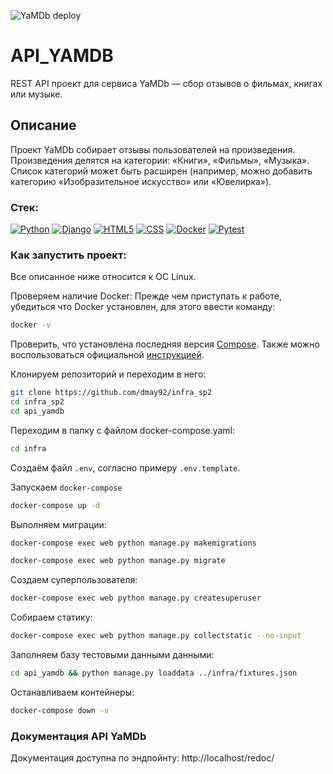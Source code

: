 ![YaMDb deploy](https://github.com/dmay92/yamdb_final/actions/workflows/yamdb_workflow.yml/badge.svg)

# API_YAMDB
REST API проект для сервиса YaMDb — сбор отзывов о фильмах, книгах или музыке.

## Описание
Проект YaMDb собирает отзывы пользователей на произведения.
Произведения делятся на категории: «Книги», «Фильмы», «Музыка».
Список категорий  может быть расширен (например, можно добавить категорию «Изобразительное искусство» или «Ювелирка»).

### Стек:
[![Python](https://img.shields.io/badge/-Python-464641?style=flat-square&logo=Python)](https://www.python.org/)
[![Django](https://img.shields.io/badge/-Django-464646?style=flat-square&logo=Django)](https://www.djangoproject.com/)
[![HTML5](https://img.shields.io/badge/-HTML5-464646?style=flat-square&logo=html5)](https://en.wikipedia.org/wiki/HTML5)
[![CSS](https://img.shields.io/badge/-CSS-464646?style=flat-square&logo=css3)](https://en.wikipedia.org/wiki/CSS)
[![Docker](https://img.shields.io/badge/Docker-464646?style=flat-square&logo=docker)](https://www.docker.com/)
[![Pytest](https://img.shields.io/badge/-Pytest-464646?style=flat-square&logo=pytest)](https://docs.pytest.org/en/6.2.x/)

### Как запустить проект:
Все описанное ниже относится к ОС Linux.

Проверяем наличие Docker:
Прежде чем приступать к работе, убедиться что Docker установлен, для этого ввести команду:
```bash
docker -v
```
Проверить, что установлена последняя версия [Compose](https://docs.docker.com/compose/install/).
Также можно воспользоваться официальной [инструкцией](https://docs.docker.com/engine/install/).


Клонируем репозиторий и переходим в него:
```bash
git clone https://github.com/dmay92/infra_sp2
cd infra_sp2
cd api_yamdb
```

Переходим в папку с файлом docker-compose.yaml:
```bash
cd infra
```


Создаём файл `.env`, согласно примеру `.env.template`.


Запускаем `docker-compose`
   ```bash
   docker-compose up -d
   ```


Выполняем миграции:
```bash
docker-compose exec web python manage.py makemigrations
```
```bash
docker-compose exec web python manage.py migrate
```

Создаем суперпользователя:
```bash
docker-compose exec web python manage.py createsuperuser
```

Собираем статику:
```bash
docker-compose exec web python manage.py collectstatic --no-input
```

Заполняем базу тестовыми данными данными:
```bash
cd api_yamdb && python manage.py loaddata ../infra/fixtures.json
```

Останавливаем контейнеры:
```bash
docker-compose down -v
```

### Документация API YaMDb
Документация доступна по эндпойнту: http://localhost/redoc/